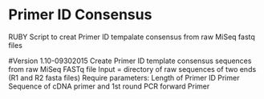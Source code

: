# Primer ID Consensus
RUBY Script to creat Primer ID tempalate consensus  from raw MiSeq fastq files

#Version 1.10-09302015
Create Primer ID template consensus sequences from raw MiSeq FASTq file
Input = directory of raw sequences of two ends (R1 and R2 fasta files)
Require parameters:
  Length of Primer ID
  Primer Sequence of cDNA primer and 1st round PCR forward Primer
